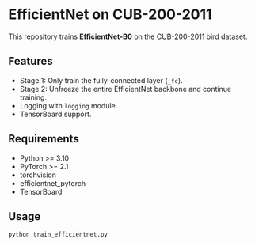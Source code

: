 # EfficientNet on CUB-200-2011

This repository trains **EfficientNet-B0** on the [CUB-200-2011](http://www.vision.caltech.edu/visipedia/CUB-200-2011.html) bird dataset.

## Features

- Stage 1: Only train the fully-connected layer (`_fc`).
- Stage 2: Unfreeze the entire EfficientNet backbone and continue training.
- Logging with `logging` module.
- TensorBoard support.

## Requirements

- Python >= 3.10
- PyTorch >= 2.1
- torchvision
- efficientnet_pytorch
- TensorBoard

## Usage

```bash
python train_efficientnet.py
